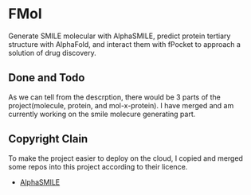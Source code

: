 # FMol
Generate SMILE molecular with AlphaSMILE, predict protein tertiary structure with AlphaFold, and interact them with fPocket to approach a solution of drug discovery.

## Done and Todo
As we can tell from the descrption, there would be 3 parts of the project(molecule, protein, and mol-x-protein). I have merged and am currently working on the smile molecure generating part. 

## Copyright Clain
To make the project easier to deploy on the cloud, I copied and merged some repos into this project according to their licence.
* [AlphaSMILE](https://github.com/Cyril-Grl/AlphaSMILES)
